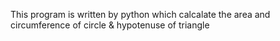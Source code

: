This program is written by python which calcalate the area and circumference of circle & hypotenuse of triangle 
